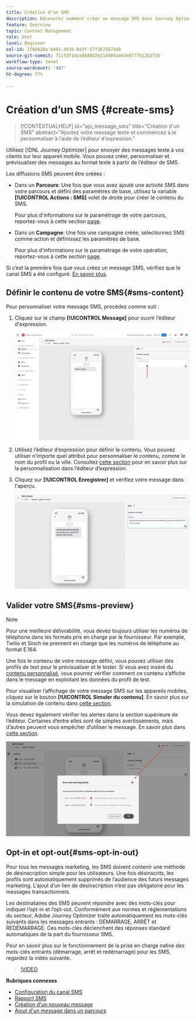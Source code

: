 ```yaml
---
title: Création dʼun SMS
description: Découvrez comment créer un message SMS dans Journey Optimizer
feature: Overview
topic: Content Management
role: User
level: Beginner
exl-id: 1f88626a-b491-4b36-8e3f-57f2b7567dd0
source-git-commit: 711fdf1dce0688d2e21d405a4e3e8777612b2f3b
workflow-type: tm+mt
source-wordcount: '467'
ht-degree: 77%

---
```


# Création dʼun SMS {#create-sms}

>[!CONTEXTUALHELP]
>id="ajo_message_sms"
>title="Création d&#39;un SMS"
>abstract="Ajoutez votre message texte et commencez à le personnaliser à l’aide de l’éditeur d’expression."

Utilisez [!DNL Journey Optimizer] pour envoyer des messages texte à vos clients sur leur appareil mobile. Vous pouvez créer, personnaliser et prévisualiser des messages au format texte à partir de l’éditeur de SMS.

Les diffusions SMS peuvent être créées :

* Dans un **Parcours**: Une fois que vous avez ajouté une activité SMS dans votre parcours et défini des paramètres de base, utilisez la variable **[!UICONTROL Actions : SMS]** volet de droite pour créer le contenu du SMS.

   Pour plus d&#39;informations sur le paramétrage de votre parcours, reportez-vous à cette section [page](../building-journeys/journey-gs.md).

* Dans un **Campagne**: Une fois une campagne créée, sélectionnez SMS comme action et définissez les paramètres de base.

   Pour plus d&#39;informations sur le paramétrage de votre opération, reportez-vous à cette section [page](../campaigns/create-campaign.md#configure).

Si c’est la première fois que vous créez un message SMS, vérifiez que le canal SMS a été configuré. [En savoir plus](../configuration/sms-configuration.md).

## Définir le contenu de votre SMS{#sms-content}

Pour personnaliser votre message SMS, procédez comme suit :

1. Cliquez sur le champ **[!UICONTROL Message]** pour ouvrir l’éditeur d&#39;expression.

   ![](assets/sms-content.png)

1. Utilisez l’éditeur d’expression pour définir le contenu. Vous pouvez utiliser n’importe quel attribut pour personnaliser le contenu, comme le nom du profil ou la ville. Consultez [cette section](../personalization/personalize.md) pour en savoir plus sur la personnalisation dans l’éditeur d’expression.

1. Cliquez sur **[!UICONTROL Enregistrer]** et vérifiez votre message dans l&#39;aperçu.

   ![](assets/sms-content-preview.png)

## Valider votre SMS{#sms-preview}

>[!NOTE]
>
> Pour une meilleure délivrabilité, vous devez toujours utiliser les numéros de téléphone dans les formats pris en charge par le fournisseur. Par exemple, Twilio et Sinch ne prennent en charge que les numéros de téléphone au format E.164.

Une fois le contenu de votre message défini, vous pouvez utiliser des profils de test pour le prévisualiser et le tester. Si vous avez inséré du [contenu personnalisé](../personalization/personalize.md), vous pourrez vérifier comment ce contenu s’affiche dans le message en exploitant les données du profil de test.

Pour visualiser l’affichage de votre message SMS sur les appareils mobiles, cliquez sur le bouton **[!UICONTROL Simuler du contenu]**. En savoir plus sur la simulation de contenu dans [cette section](../design/preview.md).

Vous devez également vérifier les alertes dans la section supérieure de l’éditeur.  Certaines d’entre elles sont de simples avertissements, mais d’autres peuvent vous empêcher d’utiliser le message. En savoir plus dans [cette section](alerts.md).

![](assets/sms-alert-button.png)


## Opt-in et opt-out{#sms-opt-in-out}

Pour tous les messages marketing, les SMS doivent contenir une méthode de désinscription simple pour les utilisateurs. Une fois désinscrits, les profils sont automatiquement supprimés de l’audience des futurs messages marketing. L’ajout d’un lien de désinscription n’est pas obligatoire pour les messages transactionnels.

Les destinataires des SMS peuvent répondre avec des mots-clés pour indiquer l’opt-in et l’opt-out. Conformément aux normes et réglementations du secteur, Adobe Journey Optimizer traite automatiquement les mots-clés suivants dans les messages entrants : DÉMARRAGE, ARRÊT et REDÉMARRAGE. Ces mots-clés déclenchent des réponses standard automatiques de la part du fournisseur SMS.

Pour en savoir plus sur le fonctionnement de la prise en charge native des mots-clés entrants (démarrage, arrêt et redémarrage) pour les SMS, regardez la vidéo suivante.

>[!VIDEO](https://video.tv.adobe.com/v/344026?quality=12)

<!--
## How-to video

Learn how to configure, author, and include SMS messaging into your customer journeys.

>[!VIDEO](https://video.tv.adobe.com/v/344460?quality=12)
-->
**Rubriques connexes**

* [Configuration du canal SMS](../configuration/sms-configuration.md)
* [Rapport SMS](../reports/journey-global-report.md#sms-global)
* [Création d&#39;un nouveau message](get-started-content.md)
* [Ajout d&#39;un message dans un parcours](../building-journeys/journeys-message.md)
